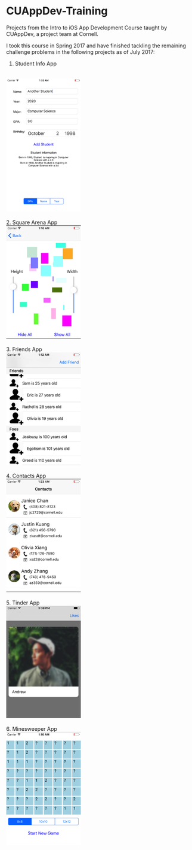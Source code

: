 # CUAppDev-Training
Projects from the Intro to iOS App Development Course taught by CUAppDev, a project team at Cornell.

I took this course in Spring 2017 and have finished tackling the remaining challenge problems in the following projects as of July 2017:
1. Student Info App
<br>
<img src="images/cuappdev_training_project1.png" width="200">
<br>
<br>
2. Square Arena App
<br>
<img src="images/cuappdev_training_project2.png" width="200">
<br>
<br>
3. Friends App
<br>
<img src="images/cuappdev_training_project3.png" width="200">
<br>
<br>
4. Contacts App
<br>
<img src="images/cuappdev_training_project4.png" width="200">
<br>
<br>
5. Tinder App
<br>
<img src="images/cuappdev_training_project5.png" width="200">
<br>
<br>
6. Minesweeper App
<br>
<img src="images/cuappdev_training_project6.png" width="200">
<br>
<br>
